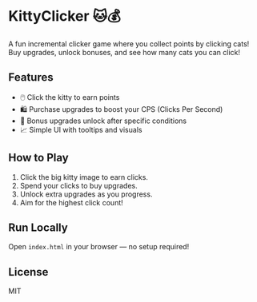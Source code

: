 # KittyClicker 🐱💰

A fun incremental clicker game where you collect points by clicking cats!  
Buy upgrades, unlock bonuses, and see how many cats you can click!

## Features
- 🖱️ Click the kitty to earn points
- 🛍️ Purchase upgrades to boost your CPS (Clicks Per Second)
- 🎯 Bonus upgrades unlock after specific conditions
- 📈 Simple UI with tooltips and visuals

## How to Play
1. Click the big kitty image to earn clicks.
2. Spend your clicks to buy upgrades.
3. Unlock extra upgrades as you progress.
4. Aim for the highest click count!

## Run Locally
Open `index.html` in your browser — no setup required!

## License
MIT
